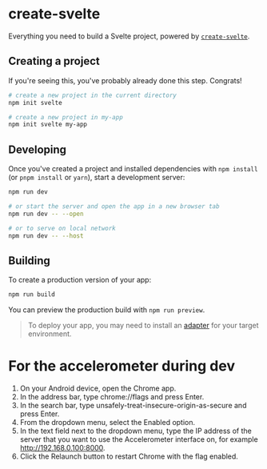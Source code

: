 # create-svelte

Everything you need to build a Svelte project, powered by [`create-svelte`](https://github.com/sveltejs/kit/tree/master/packages/create-svelte).

## Creating a project

If you're seeing this, you've probably already done this step. Congrats!

```bash
# create a new project in the current directory
npm init svelte

# create a new project in my-app
npm init svelte my-app
```

## Developing

Once you've created a project and installed dependencies with `npm install` (or `pnpm install` or `yarn`), start a development server:

```bash
npm run dev

# or start the server and open the app in a new browser tab
npm run dev -- --open

# or to serve on local network
npm run dev -- --host
```

## Building

To create a production version of your app:

```bash
npm run build
```

You can preview the production build with `npm run preview`.

> To deploy your app, you may need to install an [adapter](https://kit.svelte.dev/docs/adapters) for your target environment.


# For the accelerometer during dev

1. On your Android device, open the Chrome app.
2. In the address bar, type chrome://flags and press Enter.
3. In the search bar, type unsafely-treat-insecure-origin-as-secure and press Enter.
4. From the dropdown menu, select the Enabled option.
5. In the text field next to the dropdown menu, type the IP address of the server that you want to use the Accelerometer interface on, for example http://192.168.0.100:8000.
6. Click the Relaunch button to restart Chrome with the flag enabled.

